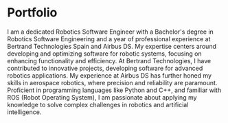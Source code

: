 # Portfolio
I am a dedicated Robotics Software Engineer with a Bachelor's degree in Robotics Software Engineering and a year of professional experience at Bertrand Technologies Spain and Airbus DS. My expertise centers around developing and optimizing software for robotic systems, focusing on enhancing functionality and efficiency. At Bertrand Technologies, I have contributed to innovative projects, developing software for advanced robotics applications. My experience at Airbus DS has further honed my skills in aerospace robotics, where precision and reliability are paramount. Proficient in programming languages like Python and C++, and familiar with ROS (Robot Operating System), I am passionate about applying my knowledge to solve complex challenges in robotics and artificial intelligence.
